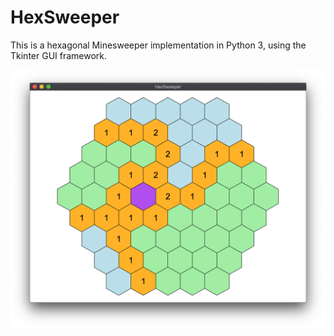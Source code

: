 # HexSweeper

This is a hexagonal Minesweeper implementation in Python 3, using the Tkinter GUI framework.

![HexSweeper Game](screenshot_0.png)
